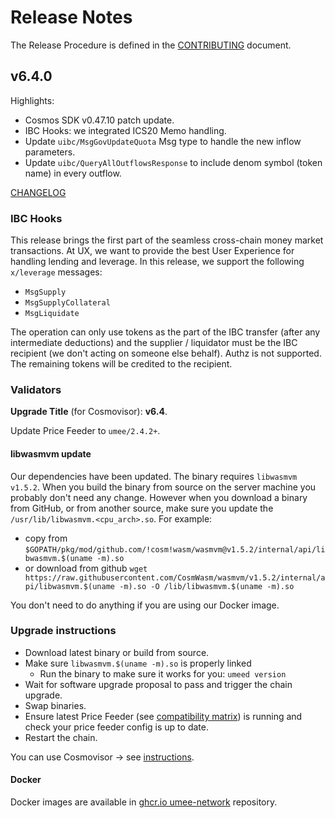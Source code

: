 <!-- markdownlint-disable MD013 -->
<!-- markdownlint-disable MD024 -->
<!-- markdownlint-disable MD040 -->

# Release Notes

The Release Procedure is defined in the [CONTRIBUTING](CONTRIBUTING.md#release-procedure) document.

## v6.4.0

Highlights:

- Cosmos SDK v0.47.10 patch update.
- IBC Hooks: we integrated ICS20 Memo handling.
- Update `uibc/MsgGovUpdateQuota` Msg type to handle the new inflow parameters.
- Update `uibc/QueryAllOutflowsResponse` to include denom symbol (token name) in every outflow.

[CHANGELOG](CHANGELOG.md)

### IBC Hooks

This release brings the first part of the seamless cross-chain money market transactions. At UX, we want to provide the best User Experience for handling lending and leverage. In this release, we support the following `x/leverage` messages:

- `MsgSupply`
- `MsgSupplyCollateral`
- `MsgLiquidate`

The operation can only use tokens as the part of the IBC transfer (after any intermediate deductions) and the supplier / liquidator must be the IBC recipient (we don't acting on someone else behalf). Authz is not supported. The remaining tokens will be credited to the recipient.

### Validators

**Upgrade Title** (for Cosmovisor): **v6.4**.

Update Price Feeder to `umee/2.4.2+`.

#### libwasmvm update

Our dependencies have been updated. The binary requires `libwasmvm v1.5.2`. When you build the binary from source on the server machine you probably don't need any change. However when you download a binary from GitHub, or from another source, make sure you update the `/usr/lib/libwasmvm.<cpu_arch>.so`. For example:

- copy from `$GOPATH/pkg/mod/github.com/!cosm!wasm/wasmvm@v1.5.2/internal/api/libwasmvm.$(uname -m).so`
- or download from github `wget https://raw.githubusercontent.com/CosmWasm/wasmvm/v1.5.2/internal/api/libwasmvm.$(uname -m).so -O /lib/libwasmvm.$(uname -m).so`

You don't need to do anything if you are using our Docker image.

### Upgrade instructions

- Download latest binary or build from source.
- Make sure `libwasmvm.$(uname -m).so` is properly linked
  - Run the binary to make sure it works for you: `umeed version`
- Wait for software upgrade proposal to pass and trigger the chain upgrade.
- Swap binaries.
- Ensure latest Price Feeder (see [compatibility matrix](https://github.com/umee-network/umee/#release-compatibility-matrix)) is running and check your price feeder config is up to date.
- Restart the chain.

You can use Cosmovisor → see [instructions](https://github.com/umee-network/umee/#cosmovisor).

#### Docker

Docker images are available in [ghcr.io umee-network](https://github.com/umee-network/umee/pkgs/container/umeed) repository.

